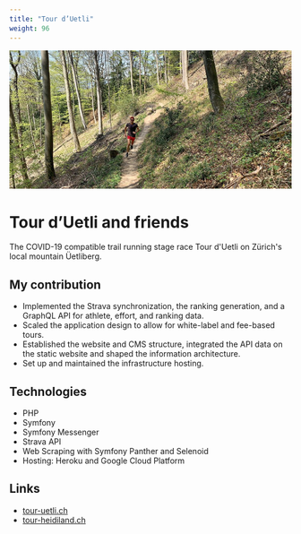 ```yaml
---
title: "Tour d’Uetli"
weight: 96
---
```


<img alt="Tour d'Uetli" src="TourUetli_014.jpg">

# Tour d’Uetli and friends

The COVID-19 compatible trail running stage race Tour d'Uetli on Zürich's local mountain Üetliberg.

## My contribution

* Implemented the Strava synchronization, the ranking generation, and a GraphQL API for athlete, effort, and ranking data.
* Scaled the application design to allow for white-label and fee-based tours.
* Established the website and CMS structure, integrated the API data on the static website and shaped the information architecture.
* Set up and maintained the infrastructure hosting.

## Technologies

* PHP
* Symfony
* Symfony Messenger
* Strava API
* Web Scraping with Symfony Panther and Selenoid
* Hosting: Heroku and Google Cloud Platform

## Links

* [tour-uetli.ch](https://tour-uetli.ch)
* [tour-heidiland.ch](https://tour-heidiland.ch)
